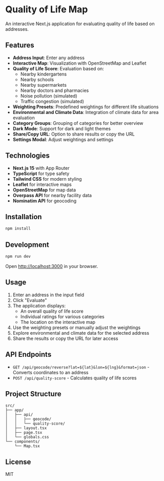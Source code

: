 # Quality of Life Map

An interactive Next.js application for evaluating quality of life based on addresses.

## Features

- **Address Input**: Enter any address
- **Interactive Map**: Visualization with OpenStreetMap and Leaflet
- **Quality of Life Score**: Evaluation based on:
  - Nearby kindergartens
  - Nearby schools
  - Nearby supermarkets
  - Nearby doctors and pharmacies
  - Noise pollution (simulated)
  - Traffic congestion (simulated)
- **Weighting Presets**: Predefined weightings for different life situations
- **Environmental and Climate Data**: Integration of climate data for area evaluation
- **Category Groups**: Grouping of categories for better overview
- **Dark Mode**: Support for dark and light themes
- **Share/Copy URL**: Option to share results or copy the URL
- **Settings Modal**: Adjust weightings and settings

## Technologies

- **Next.js 15** with App Router
- **TypeScript** for type safety
- **Tailwind CSS** for modern styling
- **Leaflet** for interactive maps
- **OpenStreetMap** for map data
- **Overpass API** for nearby facility data
- **Nominatim API** for geocoding

## Installation

```bash
npm install
```

## Development

```bash
npm run dev
```

Open [http://localhost:3000](http://localhost:3000) in your browser.

## Usage

1. Enter an address in the input field
2. Click "Evaluate"
3. The application displays:
   - An overall quality of life score
   - Individual ratings for various categories
   - The location on the interactive map
4. Use the weighting presets or manually adjust the weightings
5. Explore environmental and climate data for the selected address
6. Share the results or copy the URL for later access

## API Endpoints

- `GET /api/geocode/reverse?lat=${lat}&lon=${lng}&format=json` - Converts coordinates to an address
- `POST /api/quality-score` - Calculates quality of life scores

## Project Structure

```
src/
├── app/
│   ├── api/
│   │   ├── geocode/
│   │   └── quality-score/
│   ├── layout.tsx
│   ├── page.tsx
│   └── globals.css
└── components/
    └── Map.tsx
```

## License

MIT
